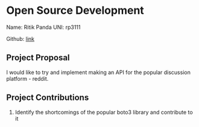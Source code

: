# Open Source Development

Name: Ritik Panda
UNI: rp3111

Github: [link](https://github.com/Ritik3111)

## Project Proposal

I would like to try and implement making an API for the popular discussion platform - reddit.

## Project Contributions

1) Identify the shortcomings of the popular boto3 library and contribute to it
